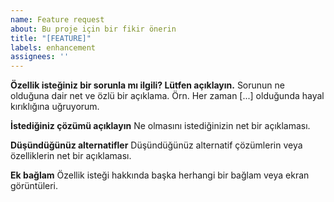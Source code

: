 ```yaml
---
name: Feature request
about: Bu proje için bir fikir önerin
title: "[FEATURE]"
labels: enhancement
assignees: ''
---
```


**Özellik isteğiniz bir sorunla mı ilgili? Lütfen açıklayın.**
Sorunun ne olduğuna dair net ve özlü bir açıklama. Örn. Her zaman [...] olduğunda hayal kırıklığına uğruyorum.

**İstediğiniz çözümü açıklayın**
Ne olmasını istediğinizin net bir açıklaması.

**Düşündüğünüz alternatifler**
Düşündüğünüz alternatif çözümlerin veya özelliklerin net bir açıklaması.

**Ek bağlam**
Özellik isteği hakkında başka herhangi bir bağlam veya ekran görüntüleri.
